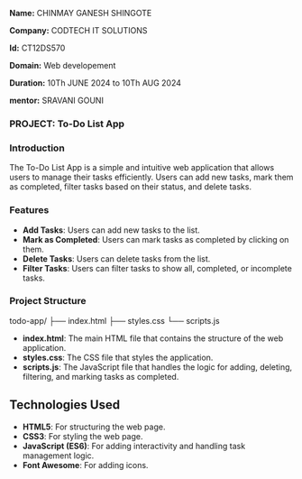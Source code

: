 **Name:** CHINMAY GANESH SHINGOTE

**Company:** CODTECH IT SOLUTIONS

**Id:** CT12DS570

**Domain:** Web developement

**Duration:** 10Th JUNE 2024 to 10Th AUG 2024

**mentor:** SRAVANI GOUNI


### PROJECT: To-Do List App
### Introduction
The To-Do List App is a simple and intuitive web application that allows users to manage their tasks efficiently. Users can add new tasks, mark them as completed, filter tasks based on their status, and delete tasks.

### Features
- **Add Tasks**: Users can add new tasks to the list.
- **Mark as Completed**: Users can mark tasks as completed by clicking on them.
- **Delete Tasks**: Users can delete tasks from the list.
- **Filter Tasks**: Users can filter tasks to show all, completed, or incomplete tasks.

### Project Structure
todo-app/
├── index.html
├── styles.css
└── scripts.js
- **index.html**: The main HTML file that contains the structure of the web application.
- **styles.css**: The CSS file that styles the application.
- **scripts.js**: The JavaScript file that handles the logic for adding, deleting, filtering, and marking tasks as completed.

## Technologies Used
- **HTML5**: For structuring the web page.
- **CSS3**: For styling the web page.
- **JavaScript (ES6)**: For adding interactivity and handling task management logic.
- **Font Awesome**: For adding icons.


